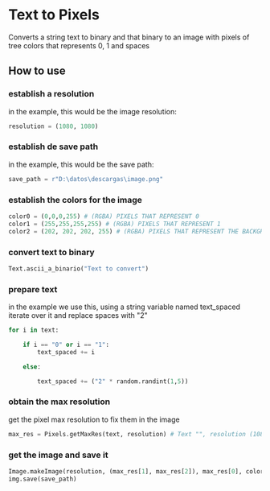# Text to Pixels

Converts a string text to binary and that binary to an image with pixels of tree colors
that represents 0, 1 and spaces

## How to use

### establish a resolution

in the example, this would be the image resolution:
~~~python
resolution = (1080, 1080)
~~~

### establish de save path

in the example, this would be the save path:

~~~python
save_path = r"D:\datos\descargas\image.png"
~~~

### establish the colors for the image
~~~python
color0 = (0,0,0,255) # (RGBA) PIXELS THAT REPRESENT 0
color1 = (255,255,255,255) # (RGBA) PIXELS THAT REPRESENT 1
color2 = (202, 202, 202, 255) # (RGBA) PIXELS THAT REPRESENT THE BACKGROUND AND SPACES
~~~

### convert text to binary
~~~python
Text.ascii_a_binario("Text to convert")
~~~

### prepare text
in the example we use this, using a string variable named text_spaced iterate over it and replace spaces with "2"

~~~python
for i in text:

    if i == "0" or i == "1":
        text_spaced += i

    else:

        text_spaced += ("2" * random.randint(1,5))
~~~

### obtain the max resolution
get the pixel max resolution to fix them in the image
~~~python
max_res = Pixels.getMaxRes(text, resolution) # Text "", resolution (1080, 1080)
~~~

### get the image and save it

~~~python
Image.makeImage(resolution, (max_res[1], max_res[2]), max_res[0], color0, color1, color2, text_spaced)
img.save(save_path)
~~~